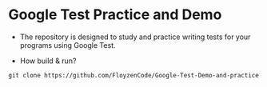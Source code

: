 # Google Test Practice and Demo

- The repository is designed to study and practice writing tests for your programs using Google Test.

- How build & run?
```
git clone https://github.com/FloyzenCode/Google-Test-Demo-and-practice
```
